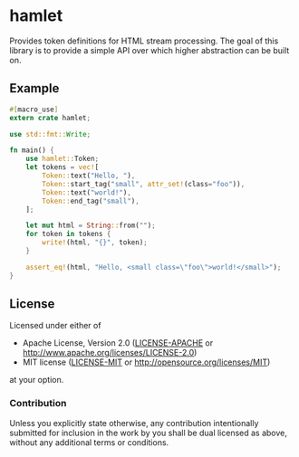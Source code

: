 # hamlet

Provides token definitions for HTML stream processing. The goal of this library
is to provide a simple API over which higher abstraction can be built on.

## Example

```rust
#[macro_use]
extern crate hamlet;

use std::fmt::Write;

fn main() {
    use hamlet::Token;
    let tokens = vec![
        Token::text("Hello, "),
        Token::start_tag("small", attr_set!(class="foo")),
        Token::text("world!"),
        Token::end_tag("small"),
    ];

    let mut html = String::from("");
    for token in tokens {
        write!(html, "{}", token);
    }

    assert_eq!(html, "Hello, <small class=\"foo\">world!</small>");
}
```

## License

Licensed under either of

 * Apache License, Version 2.0 ([LICENSE-APACHE](LICENSE-APACHE) or http://www.apache.org/licenses/LICENSE-2.0)
 * MIT license ([LICENSE-MIT](LICENSE-MIT) or http://opensource.org/licenses/MIT)

at your option.

### Contribution

Unless you explicitly state otherwise, any contribution intentionally submitted
for inclusion in the work by you shall be dual licensed as above, without any
additional terms or conditions.
